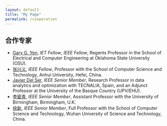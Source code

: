 ```yaml
---
layout: default
title: "My Page"
permalink: /cooperation
---
```


## 合作专家

<span class='anchor' id='-Co'></span>
- [Gary G. Yen](https://scholar.google.com/citations?user=6LR55aMAAAAJ), *IET Fellow*, *IEEE Fellow*, Regents Professor in the School of Electrical and Computer Engineering at Oklahoma State University (OSU).
- [张兴义](https://scholar.google.com/citations?user=7lmPe2kAAAAJ), *IEEE Fellow*, Professor with the School of Computer Science and Technology, Anhui University, Hefei, China.
- [Javier Del Ser](https://scholar.google.com/citations?user=p_wY0zUAAAAJ), *IEEE Senior Member*, Research Professor in data analytics and optimization with TECNALIA, Spain, and an Adjunct Professor at the University of the Basque Country (UPV/EHU). 
- [李密青](https://sites.google.com/view/miqing-li), *IEEE Senior Member*, Assistant Professor with the University of Birmingham, Birmingham, U.K. 
- [徐新](https://scholar.google.com/citations?hl=en&user=DtuoAWIAAAAJ), *IEEE Senior Member*, Full Professor with the School of Computer Science and Technology, Wuhan University of Science and Technology, China.
